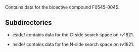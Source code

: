 Contains data for the bioactive compound F0545-0045.

## Subdirectories

- cside/ contains data for the C-side search space on rv1821.

- nside/ contains data for the N-side search space on rv1821.

